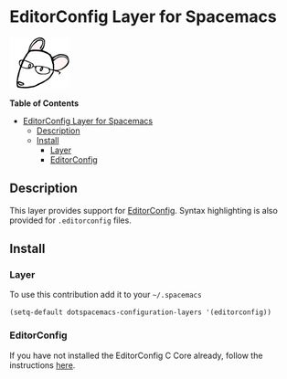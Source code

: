 # EditorConfig Layer for Spacemacs

![EditorConfig](img/editorconfig.png)

<!-- markdown-toc start - Don't edit this section. Run M-x markdown-toc/generate-toc again -->
**Table of Contents**

- [EditorConfig Layer for Spacemacs](#editorconfig-layer-for-spacemacs)
    - [Description](#description)
    - [Install](#install)
        - [Layer](#layer)
        - [EditorConfig](#editorconfig)

<!-- markdown-toc end -->

## Description

This layer provides support for [EditorConfig][].
Syntax highlighting is also provided for `.editorconfig` files.

## Install

### Layer

To use this contribution add it to your `~/.spacemacs`

```elisp
(setq-default dotspacemacs-configuration-layers '(editorconfig))
```

### EditorConfig

If you have not installed the EditorConfig C Core already,
follow the instructions [here][instructions].

[EditorConfig]: http://editorconfig.org/
[instructions]: https://github.com/editorconfig/editorconfig-core-c/blob/master/INSTALL.md

